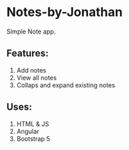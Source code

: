 # Notes-by-Jonathan
Simple Note app.

## Features:
1. Add notes
2. View all notes
3. Collaps and expand existing notes

## Uses:
1. HTML & JS
2. Angular
3. Bootstrap 5
